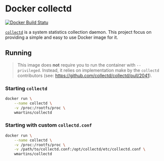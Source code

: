 # Docker collectd

[![Docker Build
Statu](https://img.shields.io/docker/build/wmartins/collectd.svg)](https://hub.docker.com/r/wmartins/collectd/)

[`collectd`](https://github.com/collectd/collectd) is a system statistics
collection daemon. This project focus on providing a simple and easy to use
Docker image for it.

## Running

> This image does **not** require you to run the container with `--privileged`.
> Instead, it relies on implementation make by the `collectd` contributors (see:
> https://github.com/collectd/collectd/pull/2041).

### Starting `collectd`

```bash
docker run \
    --name collectd \
    -v /proc:/rootfs/proc \
    wmartins/collectd
```

### Starting with custom `collectd.conf`

```bash
docker run \
    --name collectd \
    -v /proc:/rootfs/proc \
    -v /path/to/collectd.conf:/opt/collectd/etc/collectd.conf \
    wmartins/collectd
```
